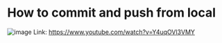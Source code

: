 # How to commit and push from local
![image](https://github.com/user-attachments/assets/c9445ddf-562a-4a90-952b-ed9584dfd694)
Link: <https://www.youtube.com/watch?v=Y4uqOVl3VMY>
